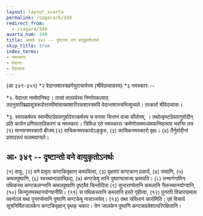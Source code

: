 ```yaml
---
layout: layout_avarta
permalink: /sagara/6/349
redirect_from:
  - /sagara/349
avarta_num: 349
title: आवर्तः ३४९ -- दृष्टान्तः वने वायुकृतोऽनर्थः
skip_title: true
index_terms:
- नमस्कारः
- वेदान्तः
- वेदव्यासः
---
```


(आ ३४९-३५१) *२ वेदान्तशास्त्रप्रणेयुराचार्यस्य (श्रीवेदव्यासस्य) *३ नमस्कारः -- 

<div class="footnote" markdown="1">
*२. वेदान्ता नामोपनिषदः। तासां तात्पर्यस्य निर्णायकत्वात् तदनुसारिब्रह्मसूत्ररूपोत्तरमीमांसाख्यशारीरकशास्त्रमपि वेदान्तशास्त्रमित्युच्यते। तत्कर्ता श्रीवेदव्यासः।

*३. स्वापकर्षस्य स्वाभीष्टदेवतागुर्वादेरुत्कर्षस्य च मनसा चिन्तनं वाचा कीर्तनम्,
। तथोत्कृष्टदेवतागुर्वादीन् प्रति कायेन प्रणिपातादिकरणं च नमस्कारः। त्रिविधा एते
नमस्काराः क्रमेणोत्तममध्यमकनिष्ठरूपा भवन्ति तत्र (१) मानसनमस्कारो बीजम् (२) वाचिकनमस्कारोऽङ्कुरः, (३) कायिकनमस्कारो वृक्षः। (४) तैर्गुर्वादीनां प्रसादरूपं फलमवाप्यते।
</div>

## आ॰ ३४९ -- दृष्टान्तो वने वायुकृतोऽनर्थः

(१) वायुः, (२) वने प्रसृतः कण्टकिवृक्षान् कम्पयित्वा, (३)
वृक्षाणां कण्टकान् प्रसार्य, (४) रम्याणि, (५) कमलपुष्पाणि, (६)
स्वस्थानादपच्छिद्य, (७) कण्टकेषु तानि पुष्पाण्यासज्य भ्रामयति। (८)
तन्मार्गगामिनः पथिकस्य कण्टकलग्नानि कमलपुष्पाणि दृष्ट्वैवं चिन्तोदिता
(९) सुन्दराण्येतानि कमलानि नैतत्स्थानयोग्यानि, (१०) किन्तूत्तमस्थानयोग्यानीति। (११) स पथिकस्तानि कमलानि हस्ते गृहीत्वा, (१२)
पुनरपि विचारयामास पवनोऽयं यथा पुनरप्येनानि पुष्पाणि कण्टकेषु
नासञ्जयेत्। (१३) तथा संविधानं कार्यमिति। एवं विचार्य सूत्रनिर्मितजालकेन कण्टकिवृक्षान् पृथक् चकार। तेन जालकेन पुष्पाणि कण्टकप्रवेशात्परिरक्षितानि।
